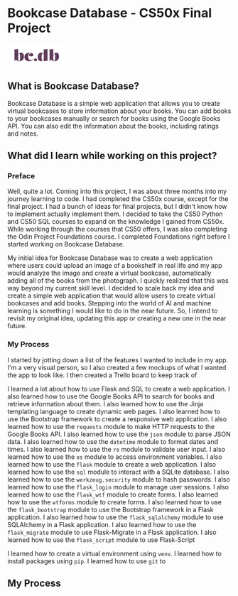 # Bookcase Database - CS50x Final Project

![](design/bcdb-logo-h-sm.png)

## What is Bookcase Database?
Bookcase Database is a simple web application that allows you to 
create virtual bookcases to store information about your books. 
You can add books to your bookcases manually or search for books
using the Google Books API. You can also edit the information about the
books, including ratings and notes.

## What did I learn while working on this project?

### Preface
Well, quite a lot. Coming into this project, I was about three months into
my journey learning to code. I had completed the CS50x course, except for the
final project. I had a bunch of ideas for final projects, but I didn't know
how to implement actually implement them. I decided to take the CS50 Python
and CS50 SQL courses to expand on the knowledge I gained from CS50x. While working
through the courses that CS50 offers, I was also completing the Odin Project
Foundations course. I completed Foundations right before I started working on 
Bookcase Database.

My initial idea for Bookcase Database was to create a web application where
users could upload an image of a bookshelf in real life and my app would 
analyze the image and create a virtual bookcase, automatically adding all of
the books from the photograph. I quickly realized that this was way beyond my
current skill level. I decided to scale back my idea and create a simple web
application that would allow users to create virtual bookcases and add books.
Stepping into the world of AI and machine learning is something I would like to
do in the near future. So, I intend to revisit my original idea, updating this
app or creating a new one in the near future.

### My Process
I started by jotting down a list of the features I wanted to include in my
app. I'm a very visual person, so I also created a few mockups of what I
wanted the app to look like. I then created a Trello board to keep track of


I learned a lot about how to use Flask and SQL to create a web application.
I also learned how to use the Google Books API to search for books and
retrieve information about them. I also learned how to use the Jinja
templating language to create dynamic web pages. I also learned how to
use the Bootstrap framework to create a responsive web application. I
also learned how to use the `requests` module to make HTTP requests to
the Google Books API. I also learned how to use the `json` module to 
parse JSON data. I also learned how to use the `datetime` module to 
format dates and times. I also learned how to use the `re` module to 
validate user input. I also learned how to use the `os` module to 
access environment variables. I also learned how to use the `flask`
module to create a web application. I also learned how to use the `sql`
module to interact with a SQLite database. I also learned how to use
the `werkzeug.security` module to hash passwords. I also learned how
to use the `flask_login` module to manage user sessions. I also learned
how to use the `flask_wtf` module to create forms. I also learned how
to use the `wtforms` module to create forms. I also learned how to use
the `flask_bootstrap` module to use the Bootstrap framework in a Flask
application. I also learned how to use the `flask_sqlalchemy` module
to use SQLAlchemy in a Flask application. I also learned how to use
the `flask_migrate` module to use Flask-Migrate in a Flask application.
I also learned how to use the `flask_script` module to use Flask-Script

I learned how to create a virtual environment using `venv`. I learned
how to install packages using `pip`. I learned how to use `git` to


## My Process

